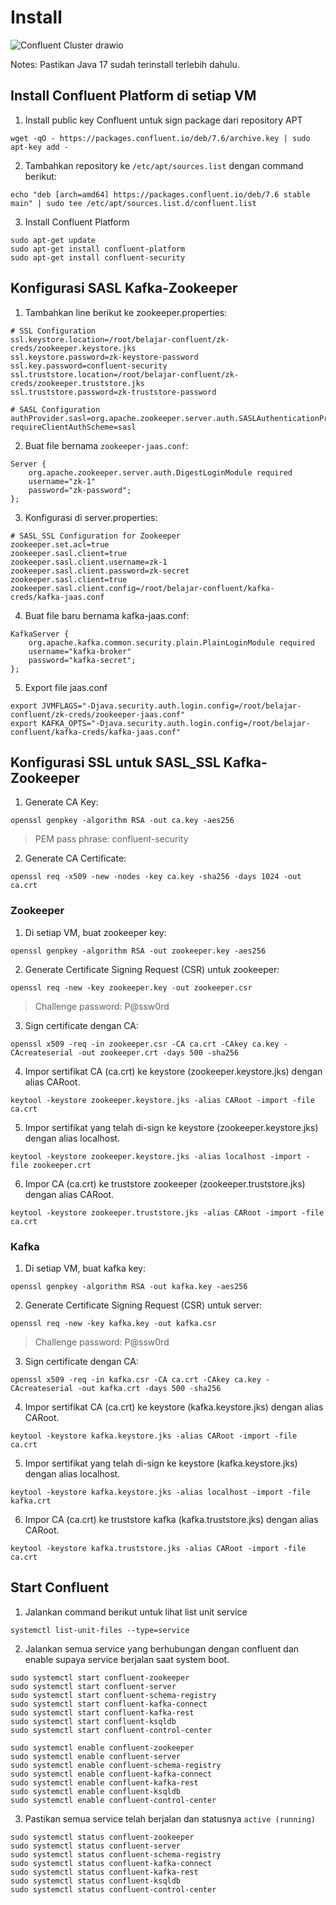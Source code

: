 # Install

![Confluent Cluster drawio](https://github.com/ivynajohansen/belajar-confluent/assets/83331802/9cbe1fb2-9d03-4025-9080-f98f80e33930)

Notes: Pastikan Java 17 sudah terinstall terlebih dahulu.

## Install Confluent Platform di setiap VM

1. Install public key Confluent untuk sign package dari repository APT

```
wget -qO - https://packages.confluent.io/deb/7.6/archive.key | sudo apt-key add -
```

2. Tambahkan repository ke `/etc/apt/sources.list` dengan command berikut:

```
echo "deb [arch=amd64] https://packages.confluent.io/deb/7.6 stable main" | sudo tee /etc/apt/sources.list.d/confluent.list
```

3. Install Confluent Platform

```
sudo apt-get update
sudo apt-get install confluent-platform
sudo apt-get install confluent-security
```

## Konfigurasi SASL Kafka-Zookeeper

1. Tambahkan line berikut ke zookeeper.properties:

```
# SSL Configuration
ssl.keystore.location=/root/belajar-confluent/zk-creds/zookeeper.keystore.jks
ssl.keystore.password=zk-keystore-password
ssl.key.password=confluent-security
ssl.truststore.location=/root/belajar-confluent/zk-creds/zookeeper.truststore.jks
ssl.truststore.password=zk-truststore-password

# SASL Configuration
authProvider.sasl=org.apache.zookeeper.server.auth.SASLAuthenticationProvider
requireClientAuthScheme=sasl
```

2. Buat file bernama `zookeeper-jaas.conf`:

```
Server {
    org.apache.zookeeper.server.auth.DigestLoginModule required
    username="zk-1"
    password="zk-password";
};
```

3. Konfigurasi di server.properties:

```
# SASL_SSL Configuration for Zookeeper
zookeeper.set.acl=true
zookeeper.sasl.client=true
zookeeper.sasl.client.username=zk-1
zookeeper.sasl.client.password=zk-secret
zookeeper.sasl.client=true
zookeeper.sasl.client.config=/root/belajar-confluent/kafka-creds/kafka-jaas.conf
```

4. Buat file baru bernama kafka-jaas.conf:

```
KafkaServer {
    org.apache.kafka.common.security.plain.PlainLoginModule required
    username="kafka-broker"
    password="kafka-secret";
};
```

5. Export file jaas.conf

```
export JVMFLAGS="-Djava.security.auth.login.config=/root/belajar-confluent/zk-creds/zookeeper-jaas.conf"
export KAFKA_OPTS="-Djava.security.auth.login.config=/root/belajar-confluent/kafka-creds/kafka-jaas.conf"
```

## Konfigurasi SSL untuk SASL_SSL Kafka-Zookeeper

1. Generate CA Key:

```
openssl genpkey -algorithm RSA -out ca.key -aes256
```

> PEM pass phrase: confluent-security

2. Generate CA Certificate:

```
openssl req -x509 -new -nodes -key ca.key -sha256 -days 1024 -out ca.crt
```

### Zookeeper

1. Di setiap VM, buat zookeeper key:

```
openssl genpkey -algorithm RSA -out zookeeper.key -aes256
```

2. Generate Certificate Signing Request (CSR) untuk zookeeper:

```
openssl req -new -key zookeeper.key -out zookeeper.csr
```

> Challenge password: P@ssw0rd

3. Sign certificate dengan CA:

```
openssl x509 -req -in zookeeper.csr -CA ca.crt -CAkey ca.key -CAcreateserial -out zookeeper.crt -days 500 -sha256
```

4. Impor sertifikat CA (ca.crt) ke keystore (zookeeper.keystore.jks) dengan alias CARoot.

```
keytool -keystore zookeeper.keystore.jks -alias CARoot -import -file ca.crt
```

5. Impor sertifikat yang telah di-sign ke keystore (zookeeper.keystore.jks) dengan alias localhost.

```
keytool -keystore zookeeper.keystore.jks -alias localhost -import -file zookeeper.crt
```

6. Impor CA (ca.crt) ke truststore zookeeper (zookeeper.truststore.jks) dengan alias CARoot.

```
keytool -keystore zookeeper.truststore.jks -alias CARoot -import -file ca.crt 
```

### Kafka

1. Di setiap VM, buat kafka key:

```
openssl genpkey -algorithm RSA -out kafka.key -aes256
```

2. Generate Certificate Signing Request (CSR) untuk server:

```
openssl req -new -key kafka.key -out kafka.csr
```

> Challenge password: P@ssw0rd

3. Sign certificate dengan CA:

```
openssl x509 -req -in kafka.csr -CA ca.crt -CAkey ca.key -CAcreateserial -out kafka.crt -days 500 -sha256
```

4. Impor sertifikat CA (ca.crt) ke keystore (kafka.keystore.jks) dengan alias CARoot.

```
keytool -keystore kafka.keystore.jks -alias CARoot -import -file ca.crt
```

5. Impor sertifikat yang telah di-sign ke keystore (kafka.keystore.jks) dengan alias localhost.

```
keytool -keystore kafka.keystore.jks -alias localhost -import -file kafka.crt
```

6. Impor CA (ca.crt) ke truststore kafka (kafka.truststore.jks) dengan alias CARoot.

```
keytool -keystore kafka.truststore.jks -alias CARoot -import -file ca.crt 
```


## Start Confluent

1. Jalankan command berikut untuk lihat list unit service

```
systemctl list-unit-files --type=service
```

2. Jalankan semua service yang berhubungan dengan confluent dan enable supaya service berjalan saat system boot.

```
sudo systemctl start confluent-zookeeper
sudo systemctl start confluent-server
sudo systemctl start confluent-schema-registry
sudo systemctl start confluent-kafka-connect
sudo systemctl start confluent-kafka-rest
sudo systemctl start confluent-ksqldb
sudo systemctl start confluent-control-center

sudo systemctl enable confluent-zookeeper
sudo systemctl enable confluent-server
sudo systemctl enable confluent-schema-registry
sudo systemctl enable confluent-kafka-connect
sudo systemctl enable confluent-kafka-rest
sudo systemctl enable confluent-ksqldb
sudo systemctl enable confluent-control-center
```

3. Pastikan semua service telah berjalan dan statusnya `active (running)`

```
sudo systemctl status confluent-zookeeper
sudo systemctl status confluent-server
sudo systemctl status confluent-schema-registry
sudo systemctl status confluent-kafka-connect
sudo systemctl status confluent-kafka-rest
sudo systemctl status confluent-ksqldb
sudo systemctl status confluent-control-center
```
